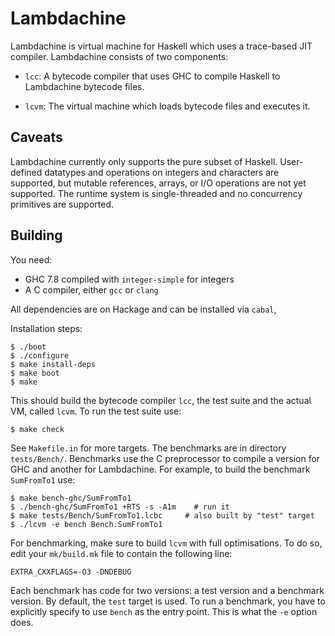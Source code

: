 # Lambdachine

Lambdachine is virtual machine for Haskell which uses a trace-based
JIT compiler.  Lambdachine consists of two components:

  - `lcc`: A bytecode compiler that uses GHC to compile Haskell to
    Lambdachine bytecode files.

  - `lcvm`: The virtual machine which loads bytecode files and
    executes it.

## Caveats

Lambdachine currently only supports the pure subset of Haskell.
User-defined datatypes and operations on integers and characters are
supported, but mutable references, arrays, or I/O operations are not
yet supported.  The runtime system is single-threaded and no
concurrency primitives are supported.

## Building

You need:

  - GHC 7.8 compiled with `integer-simple` for integers
  - A C compiler, either `gcc` or `clang`

All dependencies are on Hackage and can be installed via `cabal`,
  
Installation steps:

    $ ./boot
    $ ./configure
    $ make install-deps
    $ make boot
    $ make

This should build the bytecode compiler `lcc`, the test suite and the
actual VM, called `lcvm`.  To run the test suite use:

    $ make check

See `Makefile.in` for more targets.  The benchmarks are in directory
`tests/Bench/`.  Benchmarks use the C preprocessor to compile a
version for GHC and another for Lambdachine.  For example, to build
the benchmark `SumFromTo1` use:

    $ make bench-ghc/SumFromTo1
    $ ./bench-ghc/SumFromTo1 +RTS -s -A1m    # run it
    $ make tests/Bench/SumFromTo1.lcbc     # also built by "test" target
    $ ./lcvm -e bench Bench.SumFromTo1

For benchmarking, make sure to build `lcvm` with full optimisations.
To do so, edit your `mk/build.mk` file to contain the following line:

    EXTRA_CXXFLAGS=-O3 -DNDEBUG

Each benchmark has code for two versions: a test version and a
benchmark version. By default, the `test` target is used.  To run a
benchmark, you have to explicitly specify to use `bench` as the entry
point.  This is what the `-e` option does.
